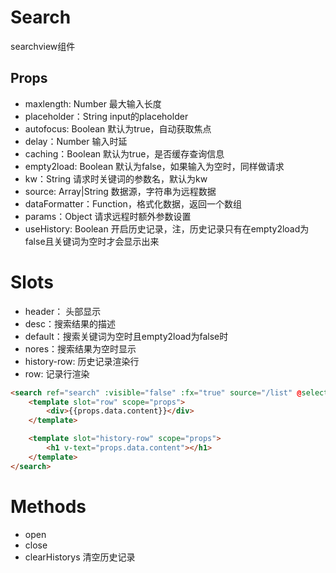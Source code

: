 Search
======================
searchview组件

## Props

* maxlength: Number 最大输入长度
* placeholder：String input的placeholder
* autofocus: Boolean 默认为true，自动获取焦点
* delay：Number 输入时延
* caching：Boolean 默认为true，是否缓存查询信息
* empty2load: Boolean 默认为false，如果输入为空时，同样做请求
* kw：String 请求时关键词的参数名，默认为kw
* source: Array|String 数据源，字符串为远程数据
* dataFormatter：Function，格式化数据，返回一个数组
* params：Object 请求远程时额外参数设置
* useHistory: Boolean 开启历史记录，注，历史记录只有在empty2load为false且关键词为空时才会显示出来

# Slots

* header： 头部显示
* desc：搜索结果的描述
* default：搜索关键词为空时且empty2load为false时
* nores：搜索结果为空时显示
* history-row: 历史记录渲染行
* row: 记录行渲染

```html
<search ref="search" :visible="false" :fx="true" source="/list" @select="select" :data-formatter="function(data){return data.data}">
    <template slot="row" scope="props">
        <div>{{props.data.content}}</div>
    </template>

    <template slot="history-row" scope="props">
        <h1 v-text="props.data.content"></h1>
    </template>
</search>
```

# Methods

* open
* close
* clearHistorys 清空历史记录